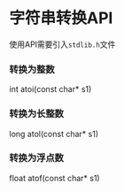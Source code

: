 字符串转换API
===

使用API需要引入`stdlib.h`文件

### 转换为整数
int atoi(const char* s1)

### 转换为长整数
long atol(const char* s1)

### 转换为浮点数
float atof(const char* s1)